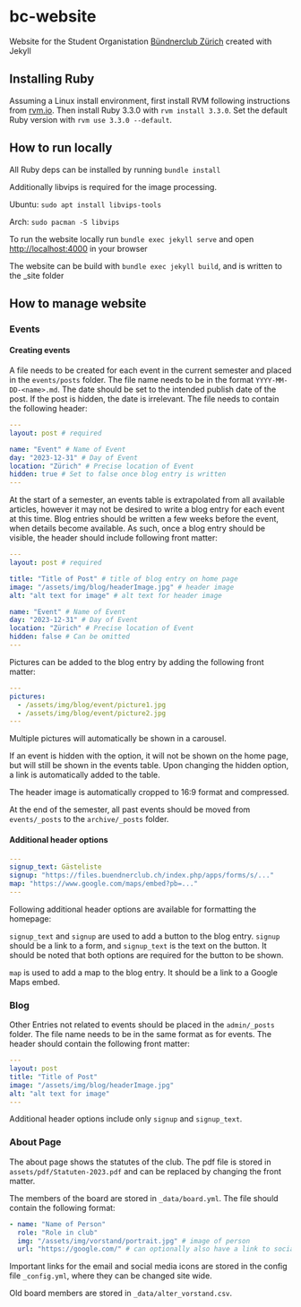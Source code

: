 # bc-website
Website for the Student Organistation [Bündnerclub Zürich](https://buendnerclub.ch) created with Jekyll

## Installing Ruby

Assuming a Linux install environment, first install RVM following instructions from [rvm.io](https://rvm.io/). Then install Ruby 3.3.0 with ```rvm install 3.3.0```. Set the default Ruby version with ```rvm use 3.3.0 --default```.

## How to run locally

All Ruby deps can be installed by running ```bundle install```

Additionally libvips is required for the image processing. 

Ubuntu: ```sudo apt install libvips-tools```

Arch: ```sudo pacman -S libvips```

To run the website locally run ```bundle exec jekyll serve``` and open [http://localhost:4000](http://localhost:4000) in your browser

The website can be build with ```bundle exec jekyll build```, and is written to the _site folder

## How to manage website

### Events

#### Creating events

A file needs to be created for each event in the current semester and placed in the ```events/posts``` folder. The file name needs to be in the format ```YYYY-MM-DD-<name>.md```. The date should be set to the intended publish date of the post. If the post is hidden, the date is irrelevant. The file needs to contain the following header:

```yaml
---
layout: post # required

name: "Event" # Name of Event
day: "2023-12-31" # Day of Event
location: "Zürich" # Precise location of Event
hidden: true # Set to false once blog entry is written
---
```

At the start of a semester, an events table is extrapolated from all available articles, however it may not be desired to write a blog entry for each event at this time. Blog entries should be written a few weeks before the event, when details become available. As such, once a blog entry should be visible, the header should include following front matter:

```yaml
---
layout: post # required

title: "Title of Post" # title of blog entry on home page
image: "/assets/img/blog/headerImage.jpg" # header image
alt: "alt text for image" # alt text for header image

name: "Event" # Name of Event
day: "2023-12-31" # Day of Event
location: "Zürich" # Precise location of Event
hidden: false # Can be omitted
---
```

Pictures can be added to the blog entry by adding the following front matter:

```yaml
---
pictures:
  - /assets/img/blog/event/picture1.jpg
  - /assets/img/blog/event/picture2.jpg
---
```

Multiple pictures will automatically be shown in a carousel.

If an event is hidden with the option, it will not be shown on the home page, but will still be shown in the events table. Upon changing the hidden option, a link is automatically added to the table.

The header image is automatically cropped to 16:9 format and compressed.

At the end of the semester, all past events should be moved from ```events/_posts``` to the ```archive/_posts``` folder.

#### Additional header options

```yaml
---
signup_text: Gästeliste
signup: "https://files.buendnerclub.ch/index.php/apps/forms/s/..."
map: "https://www.google.com/maps/embed?pb=..."
---
```

Following additional header options are available for formatting the homepage:

```signup_text``` and ```signup``` are used to add a button to the blog entry. ```signup``` should be a link to a form, and ```signup_text``` is the text on the button. It should be noted that both options are required for the button to be shown.

```map``` is used to add a map to the blog entry. It should be a link to a Google Maps embed.

### Blog

Other Entries not related to events should be placed in the ```admin/_posts``` folder. The file name needs to be in the same format as for events. The header should contain the following front matter:

```yaml
---
layout: post
title: "Title of Post"
image: "/assets/img/blog/headerImage.jpg"
alt: "alt text for image"
---
```

Additional header options include only ```signup``` and ```signup_text```.

### About Page

The about page shows the statutes of the club. The pdf file is stored in ```assets/pdf/Statuten-2023.pdf``` and can be replaced by changing the front matter.

The members of the board are stored in ```_data/board.yml```. The file should contain the following format:

```yaml
- name: "Name of Person"
  role: "Role in club"
  img: "/assets/img/vorstand/portrait.jpg" # image of person
  url: "https://google.com/" # can optionally also have a link to social media pages
```

Important links for the email and social media icons are stored in the config file ```_config.yml```, where they can be changed site wide.

Old board members are stored in ```_data/alter_vorstand.csv```.


